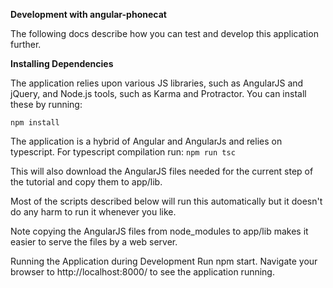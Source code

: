 <b>Development with angular-phonecat</b>

The following docs describe how you can test and develop this application further.

<b>Installing Dependencies</b>

The application relies upon various JS libraries, such as AngularJS and jQuery, and Node.js tools, such as Karma and Protractor. You can install these by running:

`npm install`

The application is a hybrid of Angular and AngularJs and relies on typescript. For typescript compilation run: 
`npm run tsc`

This will also download the AngularJS files needed for the current step of the tutorial and copy them to app/lib.

Most of the scripts described below will run this automatically but it doesn't do any harm to run it whenever you like.

Note copying the AngularJS files from node_modules to app/lib makes it easier to serve the files by a web server.

Running the Application during Development
Run npm start.
Navigate your browser to http://localhost:8000/ to see the application running.

